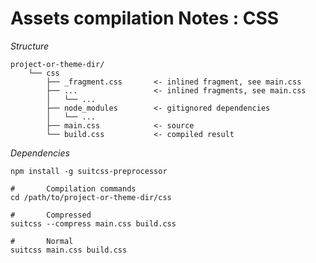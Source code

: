 
Assets compilation Notes : CSS
==============================

*Structure*
```
project-or-theme-dir/
    └── css
        ├── _fragment.css       <- inlined fragment, see main.css
        ├── ...                 <- inlined fragments, see main.css
        │   └── ...
        ├── node_modules        <- gitignored dependencies
        │   └── ...
        ├── main.css            <- source
        └── build.css           <- compiled result
```

*Dependencies*
```
npm install -g suitcss-preprocessor
```

```
#       Compilation commands
cd /path/to/project-or-theme-dir/css

#       Compressed
suitcss --compress main.css build.css

#       Normal
suitcss main.css build.css
```


